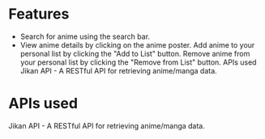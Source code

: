 # Features
* Search for anime using the search bar.
* View anime details by clicking on the anime poster.
Add anime to your personal list by clicking the "Add to List" button.
Remove anime from your personal list by clicking the "Remove from List" button.
APIs used
Jikan API - A RESTful API for retrieving anime/manga data.

# APIs used
Jikan API - A RESTful API for retrieving anime/manga data.
